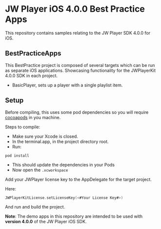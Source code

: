 # JW Player iOS 4.0.0 Best Practice Apps

This repository contains samples relating to the JW Player SDK 4.0.0 for iOS.


## BestPracticeApps

This BestPractice project is composed of several targets which can be run as separate iOS applications.
Showcasing functionality for the JWPlayerKit 4.0.0 SDK in each project.

* BasicPlayer, sets up a player with a single playlist item.

## Setup

Before compiling, this uses some pod dependencies so you will require [cocoapods](https://guides.cocoapods.org/using/getting-started.html) in you machine.

Steps to compile:
* Make sure your Xcode is closed.
* In the terminal.app, in the project directory root.
* Run:
```console
pod install
```
* This should update the dependencies in your Pods
* Now open the `.xcworkspace`


Add your JWPlayer license key to the AppDelegate for the target project.

Here:
```swift 
JWPlayerKitLicense.setLicenseKey(<#Your License Key#>)
```

And run and build the project.

**Note**: The demo apps in this repository are intended to be used with **version 4.0.0** of the JW Player iOS SDK.

